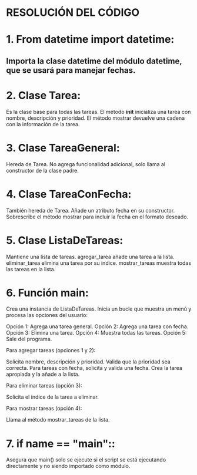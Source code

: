 # RESOLUCIÓN DEL CÓDIGO

# 1. From datetime import datetime:

## Importa la clase datetime del módulo datetime, que se usará para manejar fechas.

# 2. Clase Tarea:

Es la clase base para todas las tareas.
El método __init__ inicializa una tarea con nombre, descripción y prioridad.
El método mostrar devuelve una cadena con la información de la tarea.


# 3. Clase TareaGeneral:

Hereda de Tarea.
No agrega funcionalidad adicional, solo llama al constructor de la clase padre.


# 4. Clase TareaConFecha:

También hereda de Tarea.
Añade un atributo fecha en su constructor.
Sobrescribe el método mostrar para incluir la fecha en el formato deseado.


# 5. Clase ListaDeTareas:

Mantiene una lista de tareas.
agregar_tarea añade una tarea a la lista.
eliminar_tarea elimina una tarea por su índice.
mostrar_tareas muestra todas las tareas en la lista.


# 6. Función main:

Crea una instancia de ListaDeTareas.
Inicia un bucle que muestra un menú y procesa las opciones del usuario:

Opción 1: Agrega una tarea general.
Opción 2: Agrega una tarea con fecha.
Opción 3: Elimina una tarea.
Opción 4: Muestra todas las tareas.
Opción 5: Sale del programa.


Para agregar tareas (opciones 1 y 2):

Solicita nombre, descripción y prioridad.
Valida que la prioridad sea correcta.
Para tareas con fecha, solicita y valida una fecha.
Crea la tarea apropiada y la añade a la lista.


Para eliminar tareas (opción 3):

Solicita el índice de la tarea a eliminar.


Para mostrar tareas (opción 4):

Llama al método mostrar_tareas de la lista.

# 7. if __name__ == "__main__"::

Asegura que main() solo se ejecute si el script se está ejecutando directamente y no siendo importado como módulo.

